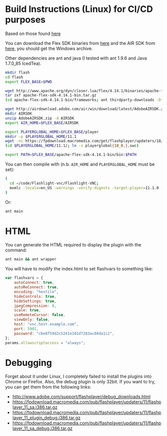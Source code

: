 # Build Instructions (Linux) for CI/CD purposes

Based on those found [here](https://cwiki.apache.org/confluence/display/FLEX/1.2+Setting+up+Manually)

You can download the Flex SDK binaries from [here](http://flex.apache.org/download-binaries.html) and the AIR SDK from [here](http://www.adobe.com/devnet/air/air-sdk-download.html), you should get the Windows archive.

Other dependencies are ant and java (I tested with ant 1.9.6 and Java 1.7.0_85 IcedTea).

```bash
mkdir flash
cd flash
export FLEX_BASE=$PWD

wget http://www.apache.org/dyn/closer.lua/flex/4.14.1/binaries/apache-flex-sdk-4.14.1-bin.tar.gz
tar zxf apache-flex-sdk-4.14.1-bin.tar.gz
(cd apache-flex-sdk-4.14.1-bin/frameworks; ant thirdparty-downloads -Dfont.donot.ask=true)

wget http://airdownload.adobe.com/air/win/download/latest/AdobeAIRSDK.zip
mkdir AIRSDK
unzip AdobeAIRSDK.zip -d AIRSDK
export AIR_HOME=$FLEX_BASE/AIRSDK

export PLAYERGLOBAL_HOME=$FLEX_BASE/player
mkdir -p $PLAYERGLOBAL_HOME/11.1
wget -nc https://fpdownload.macromedia.com/get/flashplayer/updaters/18/playerglobal18_0.swc -P $PLAYERGLOBAL_HOME/11.1
(cd $PLAYERGLOBAL_HOME/11.1/; ln -s playerglobal{18_0,}.swc)

export PATH=$FLEX_BASE/apache-flex-sdk-4.14.1-bin/bin:$PATH
```

You can then compile with (n.b. `AIR_HOME` and `PLAYERGLOBAL_HOME` must be set):
```bash
(
  cd ~/code/Flashlight-vnc/Flashlight-VNC;
  mxmlc -locale=en_US -warnings -verify-digests -target-player=11.1.0 -compiler.strict -compiler.accessible=false -remove-unused-rsls -output bin/Flashlight.swf -compiler.defaults-css-files+=MXFTEText.css -outfile bin/Flashlight.swf ./src/Flashlight.mxml
)
```

Or:
```bash
ant main
```

# HTML

You can generate the HTML required to display the plugin with the command:
```bash
ant main && ant wrapper
```

You will have to modify the index.html to set flashvars to something like:
```javascript
var flashvars = {
    autoConnect: true,
    autoReConnect: true,
    encoding: "hextile",
    hideControls: true,
    hideSettings: true,
    jpegCompression: 8,
    scale: true,
    useRemoteCursor: false,
    viewOnly: false,
    host: "vnc.host.example.com",
    port: 5901,
    password: "cbe8f59d2c5241e101d7283ac04da1c2",
};
params.allowscriptaccess = "always";
```

# Debugging

Forget about it under Linux, I completely failed to install the plugins into Chrome or Firefox. Also, the debug plugin is only 32bit. If you want to try, you can get them from the following links:
* http://www.adobe.com/support/flashplayer/debug_downloads.html
* https://fpdownload.macromedia.com/pub/flashplayer/updaters/11/flashplayer_11_sa.i386.tar.gz
* https://fpdownload.macromedia.com/pub/flashplayer/updaters/11/flashplayer_11_plugin_debug.i386.tar.gz
* https://fpdownload.macromedia.com/pub/flashplayer/updaters/11/flashplayer_11_sa_debug.i386.tar.gz
